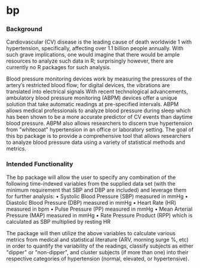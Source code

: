 # bp

### Background
Cardiovascular (CV) disease is the leading cause of death worldwide 1 with hypertension, specifically, affecting over 1.1 billion people annually. With such grave implications, one would imagine that there would be ample resources to analyze such data in R; surprisingly however, there are currently no R packages for such analysis. 

Blood pressure monitoring devices work by measuring the pressures of the artery’s restricted blood flow; for digital devices, the vibrations are translated into electrical signals With recent technological advancements, ambulatory blood pressure monitoring (ABPM) devices offer a unique solution that take automatic readings at pre-specified intervals. ABPM allows medical professionals to analyze blood pressure during sleep which has been shown to be a more accurate predictor of CV events than daytime blood pressure. ABPM also allows researchers to discern true hypertension from "whitecoat" hypertension in an office or laboratory setting. The goal of this bp package is to provide a comprehensive tool that allows researchers to analyze blood pressure data using a variety of statistical methods and metrics.

### Intended Functionality
The bp package will allow the user to specify any combination of the following time-indexed variables from the supplied data set (with the minimum requirement that SBP and DBP are included) and leverage them for further analysis:
• Systolic Blood Pressure (SBP) measured in mmHg
• Diastolic Blood Pressure (DBP) measured in mmHg
• Heart Rate (HR) measured in bpm
• Pulse Pressure (PP) measured in mmHg
• Mean Arterial Pressure (MAP) measured in mmHg
• Rate Pressure Product (RPP) which is calculated as SBP multiplied by resting HR

The package will then utilize the above variables to calculate various metrics from medical and statistical literature (ARV, morning surge %, etc) in order to quantify the variability of the readings, classify subjects as either "dipper" or "non-dipper", and cluster subjects (if more than one) into their respective categories of hypertension (normal, elevated, or hypertensive).
